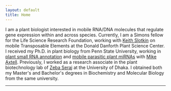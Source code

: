 ```yaml
---
layout: default
title: Home
---
```


I am a plant biologist interested in mobile RNA/DNA molecules that regulate gene expression within and across species. Currently, I am a Simons fellow for the Life Science Research Foundation, working with [Keith Slotkin][ddpsc] on mobile Transposable Elements at the Donald Danforth Plant Science Center. I received my Ph.D. in plant biology from Penn State University, working in [plant small RNA annotation][ss] and [mobile parasitic plant miRNAs][dodder] with [Mike Axtell][axtell_lab]. Previously, I worked as a research associate in the plant biotechnology lab of [Zeba Seraj][du] at the University of Dhaka. I obtained both my Master's and Bachelor's degrees in Biochemistry and Molecular Biology from the same university.

---


[ddpsc]:https://www.danforthcenter.org/our-work/principal-investigators/r-keith-slotkin/
[axtell_lab]: https://sites.psu.edu/axtell/
[du]:http://www.du.ac.bd/faculty/faculty_details/BCH/1520/
[ss]:https://dx.doi.org/10.1016/j.ymeth.2013.10.004
[dodder]: https://dx.doi.org/10.1038/nature25027

